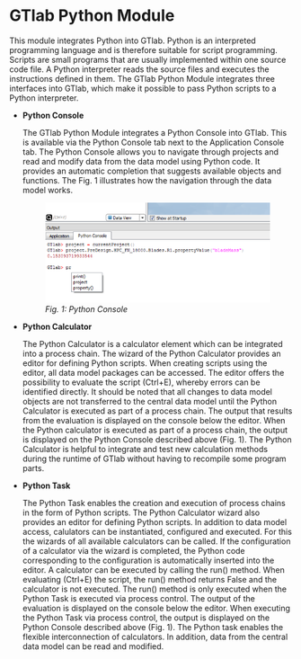 # GTlab Python Module

This module integrates Python into GTlab. Python is an interpreted programming 
language and is therefore suitable for script programming. Scripts are small 
programs that are usually implemented within one source code file. A Python 
interpreter reads the source files and executes the instructions defined in 
them. The GTlab Python Module integrates three interfaces into GTlab, which make
it possible to pass Python scripts to a Python interpreter. 

* <b>Python Console</b> 

    The GTlab Python Module integrates a Python Console into GTlab. This is 
    available via the Python Console tab next to the Application Console tab. 
    The Python Console allows you to navigate through projects and read and 
    modify data from the data model using Python code. It provides an automatic 
    completion that suggests available objects and functions. The Fig. 1
    illustrates how the navigation through the data model works. 

    <figure class="image">
        <img src="/images/python_console.png" alt="Python Console">
        <figcaption> <i>Fig. 1: Python Console</i></figcaption>
    </figure>

* <b>Python Calculator</b> 

    The Python Calculator is a calculator element which can be integrated into 
    a process chain. The wizard of the Python Calculator provides an editor for 
    defining Python scripts.  When creating scripts using the editor, all data 
    model packages can be accessed. The editor offers the possibility to 
    evaluate the script (Ctrl+E), whereby errors can be identified directly. 
    It should be noted that all changes to data model objects are not 
    transferred to the central data model until the Python Calculator is
    executed as part of a process chain. The output that results from the
    evaluation is displayed on the console below the editor. When the Python 
    calculator is executed as part of a process chain, the output is displayed
    on the Python Console described above (Fig. 1). The Python Calculator is 
    helpful to integrate and test new calculation methods during the runtime 
    of GTlab without having to recompile some program parts.

* <b>Python Task</b> 

    The Python Task enables the creation and execution of process chains in the 
    form of Python scripts. The Python Calculator wizard also provides an editor
    for defining Python scripts. In addition to data model access, calulators 
    can be instantiated, configured and executed. For this the wizards of all
    available calculators can be called. If the configuration of a calculator 
    via the wizard is completed, the Python code corresponding to the 
    configuration is automatically inserted into the editor. A calculator can
    be executed by calling the run() method. When evaluating (Ctrl+E) the
    script, the run() method returns False and the calculator is not executed. 
    The run() method is only executed when the Python Task is executed via 
    process control. The output of the evaluation is displayed on the console 
    below the editor. When executing the Python Task via process control, the 
    output is displayed on the Python Console described above (Fig. 1). 
    The Python task enables the flexible interconnection of calculators.
    In addition, data from the central data model can be read and modified.
